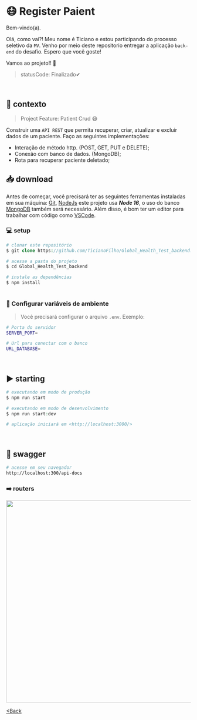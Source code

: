 # 😷 Register Paient

Bem-vindo(a).

Olá, como vai?! Meu nome é Ticiano e estou participando do processo seletivo da `MV`.
Venho por meio deste repositorio entregar a aplicação `back-end` do desafio. Espero que você goste!

Vamos ao projeto!! 🚀

> statusCode: Finalizado✔

<br>

## 🧠 contexto
> Project Feature: Patient Crud 😷

Construir uma `API REST` que permita recuperar, criar, atualizar e excluir dados de um paciente. Faço as seguintes implementações:

* Interação de método http. (POST, GET, PUT e DELETE);
* Conexão com banco de dados. (MongoDB);
* Rota para recuperar paciente deletado;


## 📥 download

Antes de começar, você precisará ter as seguintes ferramentas instaladas em sua máquina:
[Git](https://git-scm.com), [NodeJs](https://nodejs.org/en/) este projeto usa ***Node 16***, o uso do banco [MongoDB](https://www.mongodb.com/try/download/community) também será necessário. Além disso, é bom ter um editor para trabalhar com código como [VSCode](https://code.visualstudio.com/). 


### 💻 setup

```php
# clonar este repositório
$ git clone https://github.com/TicianoFilho/Global_Health_Test_backend.git

# acesse a pasta do projeto
$ cd Global_Health_Test_backend

# instale as dependências
$ npm install
```

#

### 🔧 Configurar variáveis de ambiente
> Você precisará configurar o arquivo `.env`. Exemplo:

```bash
# Porta do servidor 
SERVER_PORT=

# Url para conectar com o banco
URL_DATABASE=
```

<br>

## ▶ starting
```php
# executando em modo de produção
$ npm run start

# executando em modo de desenvolvimento
$ npm run start:dev

# aplicação iniciará em <http://localhost:3000/>
```

<br>  

## 📄 swagger
```bash
# acesse em seu navegador 
http://localhost:300/api-docs

```

### ➡️ routers
<img width="550" src="https://user-images.githubusercontent.com/94809293/181273241-74a918c9-5e89-49db-89f4-fb734d353a03.png">

<br>

	
[<Back](#-register-patient-)
